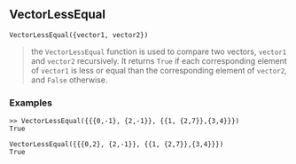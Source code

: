 ## VectorLessEqual

```
VectorLessEqual({vector1, vector2}) 
```

> the `VectorLessEqual` function is used to compare two vectors, `vector1` and `vector2` recursively. It returns `True` if each corresponding element of `vector1` is less or equal than the corresponding element of `vector2`, and `False` otherwise.
 
### Examples

```
>> VectorLessEqual({{{0,-1}, {2,-1}}, {{1, {2,7}},{3,4}}})
True

VectorLessEqual({{{0,2}, {2,-1}}, {{1, {2,7}},{3,4}}})
True
```
 